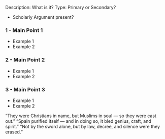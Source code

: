 Description: What is it?
Type: Primary or Secondary?
- Scholarly Argument present?
### 1 - Main Point 1
- Example 1
- Example 2
### 2 - Main Point 2
- Example 1
- Example 2
### 3 - Main Point 3
- Example 1
- Example 2

“They were Christians in name, but Muslims in soul — so they were cast out.”
“Spain purified itself — and in doing so, it bled genius, craft, and spirit.”
“Not by the sword alone, but by law, decree, and silence were they erased.”